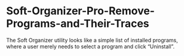 # Soft-Organizer-Pro-Remove-Programs-and-Their-Traces
The Soft Organizer utility looks like a simple list of installed programs, where a user merely needs to select a program and click “Uninstall”.
